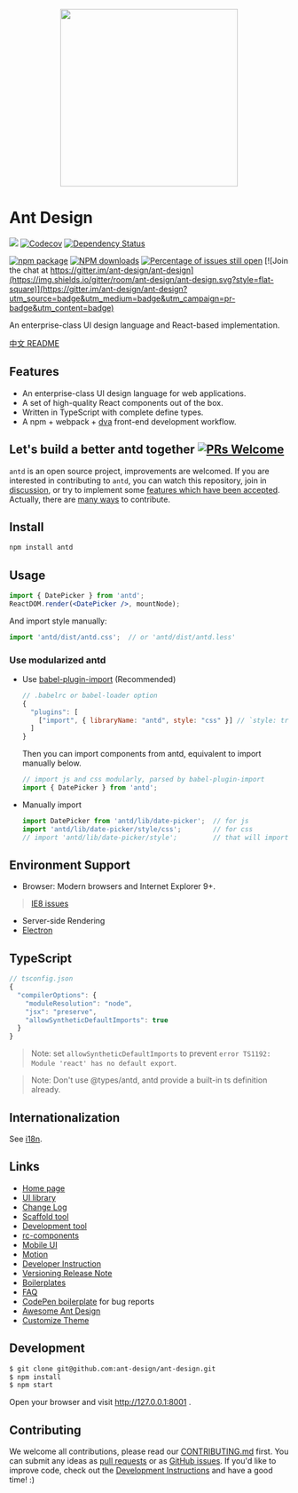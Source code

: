 <p align="center">
  <a href="http://ant.design">
    <img width="320" src="https://t.alipayobjects.com/images/rmsweb/T1B9hfXcdvXXXXXXXX.svg">
  </a>
</p>

# Ant Design

[![](https://img.shields.io/travis/ant-design/ant-design.svg?style=flat-square)](https://travis-ci.org/ant-design/ant-design)
[![Codecov](https://img.shields.io/codecov/c/github/ant-design/ant-design/master.svg?style=flat-square)](https://codecov.io/gh/ant-design/ant-design/branch/master)
[![Dependency Status](https://img.shields.io/gemnasium/react-component/trigger.svg?style=flat-square)](https://gemnasium.com/ant-design/ant-design)

[![npm package](https://img.shields.io/npm/v/antd.svg?style=flat-square)](https://www.npmjs.org/package/antd)
[![NPM downloads](http://img.shields.io/npm/dm/antd.svg?style=flat-square)](https://npmjs.org/package/antd)
[![Percentage of issues still open](http://isitmaintained.com/badge/open/ant-design/ant-design.svg)](http://isitmaintained.com/project/ant-design/ant-design "Percentage of issues still open")
[![Join the chat at https://gitter.im/ant-design/ant-design](https://img.shields.io/gitter/room/ant-design/ant-design.svg?style=flat-square)](https://gitter.im/ant-design/ant-design?utm_source=badge&utm_medium=badge&utm_campaign=pr-badge&utm_content=badge)

An enterprise-class UI design language and React-based implementation.

[中文 README](README-zh_CN.md)

## Features

- An enterprise-class UI design language for web applications.
- A set of high-quality React components out of the box.
- Written in TypeScript with complete define types.
- A npm + webpack + [dva](https://github.com/dvajs/dva) front-end development workflow.

## Let's build a better antd together [![PRs Welcome](https://img.shields.io/badge/PRs-welcome-brightgreen.svg?style=flat-square)](http://makeapullrequest.com)

`antd` is an open source project, improvements are welcomed. If you are interested in contributing to `antd`, you can watch this repository, join in [discussion](https://github.com/ant-design/ant-design/issues?q=is%3Aopen+is%3Aissue+label%3ADiscussion), or try to implement some [features which have been accepted](https://github.com/ant-design/ant-design/issues?q=is%3Aopen+is%3Aissue+label%3A%22PR+welcome%22). Actually, there are [many ways](https://opensource.guide/how-to-contribute/) to contribute.

## Install

```bash
npm install antd
```

## Usage

```jsx
import { DatePicker } from 'antd';
ReactDOM.render(<DatePicker />, mountNode);
```

And import style manually:

```jsx
import 'antd/dist/antd.css';  // or 'antd/dist/antd.less'
```

### Use modularized antd

- Use [babel-plugin-import](https://github.com/ant-design/babel-plugin-import) (Recommended)

   ```js
   // .babelrc or babel-loader option
   {
     "plugins": [
       ["import", { libraryName: "antd", style: "css" }] // `style: true` for less
     ]
   }
   ```

   Then you can import components from antd, equivalent to import manually below.

   ```jsx
   // import js and css modularly, parsed by babel-plugin-import
   import { DatePicker } from 'antd';
   ```

- Manually import

   ```jsx
   import DatePicker from 'antd/lib/date-picker';  // for js
   import 'antd/lib/date-picker/style/css';        // for css
   // import 'antd/lib/date-picker/style';         // that will import less
   ```

## Environment Support

* Browser: Modern browsers and Internet Explorer 9+.
> [IE8 issues](https://github.com/xcatliu/react-ie8)
* Server-side Rendering
* [Electron](http://electron.atom.io/)

## TypeScript

```js
// tsconfig.json
{
  "compilerOptions": {
    "moduleResolution": "node",
    "jsx": "preserve",
    "allowSyntheticDefaultImports": true
  }
}
```

> Note: set `allowSyntheticDefaultImports` to prevent `error TS1192: Module 'react' has no default export`.

> Note: Don't use @types/antd, antd provide a built-in ts definition already.

## Internationalization

See [i18n](http://ant.design/docs/react/i18n).

## Links

- [Home page](http://ant.design/)
- [UI library](http://ant.design/docs/react/introduce)
- [Change Log](CHANGELOG.en-US.md)
- [Scaffold tool](https://github.com/dvajs/dva-cli/)
- [Development tool](http://ant-tool.github.io/)
- [rc-components](http://react-component.github.io/)
- [Mobile UI](http://mobile.ant.design)
- [Motion](https://motion.ant.design)
- [Developer Instruction](https://github.com/ant-design/ant-design/wiki/Development)
- [Versioning Release Note](https://github.com/ant-design/ant-design/wiki/%E8%BD%AE%E5%80%BC%E8%A7%84%E5%88%99%E5%92%8C%E7%89%88%E6%9C%AC%E5%8F%91%E5%B8%83%E6%B5%81%E7%A8%8B)
- [Boilerplates](https://github.com/ant-design/ant-design/issues/129)
- [FAQ](https://github.com/ant-design/ant-design/wiki/FAQ)
- [CodePen boilerplate](http://codepen.io/benjycui/pen/KgPZrE?editors=001) for bug reports
- [Awesome Ant Design](https://github.com/websemantics/awesome-ant-design)
- [Customize Theme](http://ant.design/docs/react/customize-theme)

## Development

```bash
$ git clone git@github.com:ant-design/ant-design.git
$ npm install
$ npm start
```

Open your browser and visit http://127.0.0.1:8001 .

## Contributing

We welcome all contributions, please read our [CONTRIBUTING.md](https://github.com/ant-design/ant-design/blob/master/.github/CONTRIBUTING.md) first. You can submit any ideas as [pull requests](https://github.com/ant-design/ant-design/pulls) or as [GitHub issues](https://github.com/ant-design/ant-design/issues). If you'd like to improve code, check out the [Development Instructions](https://github.com/ant-design/ant-design/wiki/Development) and have a good time! :)
